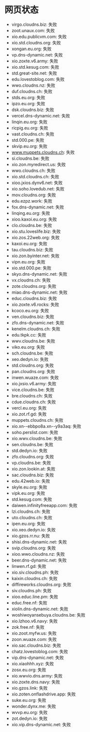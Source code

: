# 网页状态
- virgo.cloudns.biz: 失败
- zoot.unaux.com: 失败
- xio.edu.publicvm.com: 失败
- xio.std.cloudns.org: 失败
- xongan.eu.org: 失败
- vp.dns-dynamic.net: 失败
- xio.zoxte.v6.army: 失败
- xio.std.kesug.com: 失败
- std.great-site.net: 失败
- edu.lovestoblog.com: 失败
- wwo.cloudns.nz: 失败
- duf.cloudns.ch: 失败
- stds.eu.org: 失败
- ipzo.eu.org: 失败
- dsk.cloudns.biz: 失败
- vercel.dns-dynamic.net: 失败
- linqin.eu.org: 失败
- ricpig.eu.org: 失败
- vast.cloudns.ch: 失败
- std.000.pe: 失败
- skvip.eu.org: 失败
- www.muppets.cloudns.ch: 失败
- si.cloudns.be: 失败
- xio.zon.myredirect.us: 失败
- wwo.cloudns.ch: 失败
- xio.std.cloudns.ch: 失败
- xioo.jxios.dynv6.net: 失败
- xio.soho.lovedub.net: 失败
- mov.cloudns.org: 失败
- edu.ezpz.work: 失败
- fox.dns-dynamic.net: 失败
- linqing.eu.org: 失败
- xioo.kaxoi.eu.org: 失败
- clo.cloudns.be: 失败
- xio.stu.loveslife.biz: 失败
- xio.zos.22web.org: 失败
- kaxoi.eu.org: 失败
- tau.cloudns.biz: 失败
- xio.zon.byinter.net: 失败
- vipn.eu.org: 失败
- xio.std.000.pe: 失败
- skyo.dns-dynamic.net: 失败
- vx.cloudns.ch: 失败
- zote.cloudns.org: 失败
- miao.dns-dynamic.net: 失败
- educ.cloudns.biz: 失败
- xio.zoxte.v6.rocks: 失败
- kcoco.eu.org: 失败
- ven.cloudns.biz: 失败
- zfo.dns-dynamic.net: 失败
- kenelm.cloudns.ch: 失败
- edu.tkpk.cc: 失败
- wwv.cloudns.be: 失败
- viko.eu.org: 失败
- sch.cloudns.be: 失败
- xeo.dedyn.io: 失败
- std.cloudns.org: 失败
- pan.cloudns.org: 失败
- inwen.wuaze.com: 失败
- xio.jxsio.v6.army: 失败
- vice.cloudns.be: 失败
- bre.cloudns.ch: 失败
- cdue.cloudns.ch: 失败
- vercl.eu.org: 失败
- xio.zot.rf.gd: 失败
- muppets.cloudns.ch: 失败
- xio.xn--ebbpo8a.xn--y9a3aq: 失败
- soho.perslist.com: 失败
- xio.wwv.cloudns.be: 失败
- sen.cloudns.be: 失败
- std.dedyn.io: 失败
- zfo.cloudns.org: 失败
- vp.cloudns.be: 失败
- xio.zon.lookin.at: 失败
- sac.cloudns.biz: 失败
- edu.42web.io: 失败
- skyle.eu.org: 失败
- vipk.eu.org: 失败
- std.kesug.com: 失败
- daiwen.infinityfreeapp.com: 失败
- lzi.cloudns.ch: 失败
- uto.cloudns.ch: 失败
- ipen.eu.org: 失败
- xio.xeo.dedyn.io: 失败
- xio.gzos.rr.nu: 失败
- shisi.dns-dynamic.net: 失败
- svip.cloudns.org: 失败
- xioo.wwo.cloudns.nz: 失败
- beer.dns-dynamic.net: 失败
- linwen.rf.gd: 失败
- xio.siv.cloudns.ph: 失败
- kaixin.cloudns.ch: 失败
- diffireworks.cloudns.org: 失败
- siv.cloudns.ph: 失败
- xioo.educ.line.pm: 失败
- educ.free.nf: 失败
- xiolin.dns-dynamic.net: 失败
- woshiwoyansebuya.cloudns.be: 失败
- xio.lzhoo.v6.navy: 失败
- zok.free.nf: 失败
- xio.zoot.myfw.us: 失败
- zoon.wuaze.com: 失败
- xio.sac.cloudns.biz: 失败
- chatz.lovestoblog.com: 失败
- vip.dns-dynamic.net: 失败
- xio.xiaohhh.xyz: 失败
- zosx.eu.org: 失败
- xio.wwvio.dns.army: 失败
- xio.zoxte.dns.navy: 失败
- xio.gzos.link: 失败
- xio.zoten.onflashdrive.app: 失败
- suke.eu.org: 失败
- wonder.dynx.me: 失败
- wvvp.eu.org: 失败
- zot.dedyn.io: 失败
- xio.vip.dns-dynamic.net: 失败

